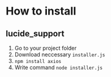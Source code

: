 # How to install
## lucide_support

1. Go to your project folder
2. Download neccessary ```installer.js```
3. ```npm install axios```
4. Write command ```node installer.js```